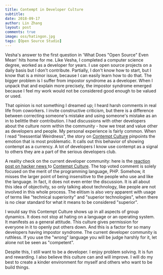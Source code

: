 ```yaml
---
title: Contempt in Developer Culture
subtitle:
date: 2018-09-17
author: Lin Zhang
layout: post
comments: true
image: oss/hatingon.jpg
tags: [Open Source Studio]
---
```


Vesha's answer to the first question in 'What Does "Open Source" Even Mean' hits home for me. Like Vesha, I completed a computer science degree, worked as a developer for years. I use open source projects on a daily basis but I don't contribute. Partially, I don't know how to start, but I know that is a minor issue, because I can easily learn how to do that. The bigger problem is I suffer from impostor syndrome as a developer. When I unpack that and explain more precisely, the impostor syndrome emerged because I feel my work would not be considered good enough to be valued or used.

That opinion is not something I dreamed up; I heard harsh comments in real life from coworkers. I invite constructive criticism, but there is a difference between correcting someone's mistake and using someone's mistake as an in to belittle their contribution. I had discussions with other developers about the culture norm within the community - how we treat and value other as developers and people. My personal experience is fairly common. When I read "Inessential Weirdness", the story on [Contempt Culture](https://blog.aurynn.com/2015/12/16-contempt-culture) pinpoints the emotion that is most problematic. It calls out this behavior of showing contempt as a currency. A lot of developers I know use contempt as a signal to others they are a part of the serious developers club.

A reality check on the current developer community: here is the [reaction post on hacker news ](https://news.ycombinator.com/item?id=12343755) to [Contempt Culture](https://blog.aurynn.com/2015/12/16-contempt-culture). The top voted comment is solely focused on the merit of the programming language, PHP. Somehow, it misses the larger point of being insensitive to the people who use and like the language. In fact, it does not even enter the discussion. It is all about this idea of objectivity, so only talking about technology, like people are not involved in this whole process. The elitism is also very apparent with usage of terms like "technical superiority" and "superior technologies", when there is no clear standard for what it means to be considered "superior".

I would say this Contempt Culture shows up in all aspects of group dynamics. It does not stop at hating on a language or an operating system. It manifests as a general attitude. This culture gives permission for everyone in it to openly put others down. And this is a factor for so many developers having impostor syndrome. The current developer community is ruthless. If you use the "wrong" language you will be judge harshly for it, let alone not be seen as "competent".

Despite this, I still want to be a developer. I enjoy problem solving. It is fun and rewarding. I also believe this culture can and will improve. I will do my best to create a kinder environment for myself and others who want to be build things.
